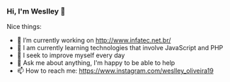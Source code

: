 ### Hi, I'm Weslley 👋

Nice things:

- 🔭 I’m currently working on http://www.infatec.net.br/
- 🌱 I am currently learning technologies that involve JavaScript and PHP
- 👯 I seek to improve myself every day
- 💬 Ask me about anything, I'm happy to be able to help
- 📫 How to reach me: https://www.instagram.com/weslley_oliveira19

